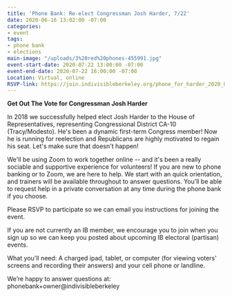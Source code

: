 ```yaml
---
title: 'Phone Bank: Re-elect Congressman Josh Harder, 7/22'
date: 2020-06-16 13:02:00 -07:00
categories:
- event
tags:
- phone bank
- elections
main-image: "/uploads/3%20red%20phones-455991.jpg"
event-start-date: 2020-07-22 13:00:00 -07:00
event-end-date: 2020-07-22 16:00:00 -07:00
Location: Virtual, online
RSVP-link: https://join.indivisibleberkeley.org/phone_for_harder_2020_07_22
---
```


**Get Out The Vote for Congressman Josh Harder**

In 2018 we successfully helped elect Josh Harder to the House of Representatives, representing Congressional District CA-10 (Tracy/Modesto). He's been a dynamic first-term Congress member! Now he is running for reelection and Republicans are highly motivated to regain his seat. Let's make sure that doesn't happen!

We'll be using Zoom to work together online -- and it's been a really sociable and supportive experience for volunteers!  If you are new to phone banking or to Zoom, we are here to help. We start with an quick orientation, and trainers will be available throughout to answer questions. You’ll be able to request help in a private conversation at any time during the phone bank if you choose.  

Please RSVP to participate so we can email you instructions for joining the event.

If you are not currently an IB member, we encourage you to join when you sign up so we can keep you posted about upcoming IB electoral (partisan) events.

What you'll need: A charged ipad, tablet, or computer (for viewing voters' screens and recording their answers) and your cell phone or landline.

We’re happy to answer questions at: phonebank\+owner@indivisibleberkeley